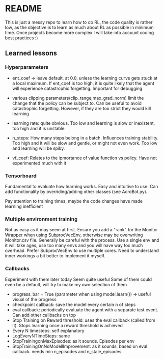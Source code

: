 # README
This is just a messy repo to learn how to do RL, the code quality is rather low, as the objective is to learn as much about RL as possible in minimum time. Once projects become more complex I will take into account coding best practices :)


## Learned lessons

### Hyperparameters
- ent_coef -> leave default, at 0.0, unless the learning curve gets stuck at a local maximum. If ent_coef is too high, it is quite likely that the agent will experience catastrophic forgetting. Important for debugging

- various clipping parameters(clip_range,max_grad_norm) limit the change that the policy can be subject to. Can be useful to avoid catastrophic forgetting. However, if they are too strict they would kill learning

- learning rate: quite obvious. Too low and learning is slow or inexistent, too high and it is unstable

- n_steps: How many steps belong in a batch. Influences training stability. Too high and it will be slow and gentle, or might not even work. Too low and learning will be spiky.

- vf_coef: Relates to the ipmortance of value function vs policy. Have not experimented much with it

### Tensorboard
Fundamental to evaluate how learning works. Easy and intuitive to use. Can add functionality by overriding/adding other classes (see AcroBot.py).

Pay attention to training times, maybe the code changes have made learning inefficient

### Multiple environment training
Not as easy as it may seem at first. Ensure you add a "rank" for the Monitor Wrapper when using SubprocVecEnv, otherwise may be overwriting Monitor.csv file. Generally be careful with the process. Use a single env and it will take ages, use too many envs and you will have way too much overhead. Prefer SubprocVecEnv to use multiple cores. Need to understand inner workings a bit better to implement it myself.

### Callbacks
Experiment with them later today
Seem quite useful
Some of them could even be a default, will try to make my own selection of them

- progress_bar = True (parameter when using model.learn()) -> useful visual of the progress
- checkpoint callback: save the model every certain n of steps
- eval callback: periodically evaluate the agent with a separate test event. Can add other callbacks on top 
- Stop Training on Reward threshold: uses the eval callback (called from it). Stops learning once a reward threshold is achieved
- Every N timesteps: self explanatory
- LogEveryNTimeSteps: same
- StopTrainingonMaxEpisodes: as it sounds. Episodes per env
- StopTrainingOnNoModellImprovement: as it sounds, based on eval callback. needs min n_episodes and n_stale_episodes
		